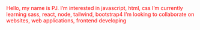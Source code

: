 <div style='color: red'>Hello, my name is PJ.
I’m interested in javascript, html, css
I’m currently learning sass, react, node, tailwind, bootstrap4
I’m looking to collaborate on websites, web applications, frontend developing
  </div> 



